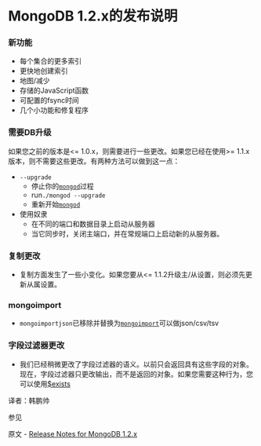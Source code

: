 # MongoDB 1.2.x的发布说明

### 新功能

- 每个集合的更多索引
- 更快地创建索引
- 地图/减少
- 存储的JavaScript函数
- 可配置的fsync时间
- 几个小功能和修复程序

### 需要DB升级

如果您之前的版本是<= 1.0.x，则需要进行一些更改。如果您已经在使用>= 1.1.x版本，则不需要这些更改。有两种方法可以做到这一点：

- `--upgrade`
  - 停止你的[`mongod`](https://www.mongodb.com/docs/manual/reference/program/mongod/#mongodb-binary-bin.mongod)过程
  - run`./mongod --upgrade`
  - 重新开始[`mongod`](https://www.mongodb.com/docs/manual/reference/program/mongod/#mongodb-binary-bin.mongod)
- 使用奴隶
  - 在不同的端口和数据目录上启动从服务器
  - 当它同步时，关闭主端口，并在常规端口上启动新的从服务器。

### 复制更改

- 复制方面发生了一些小变化。如果您要从<= 1.1.2升级主/从设置，则必须先更新从属设置。

### mongoimport

- `mongoimportjson`已移除并替换为[`mongoimport`](https://www.mongodb.com/docs/database-tools/mongoimport/#mongodb-binary-bin.mongoimport)可以做json/csv/tsv

### 字段过滤器更改

- 我们已经稍微更改了字段过滤器的语义。以前只会返回具有这些字段的对象。现在，字段过滤器只更改输出，而不是返回的对象。如果您需要这种行为，您可以使用[$exists](https://www.mongodb.com/docs/manual/reference/operator/query/exists/)





译者：韩鹏帅 

参见

原文 - [Release Notes for MongoDB 1.2.x]( https://docs.mongodb.com/manual/release-notes/1.2/ )


